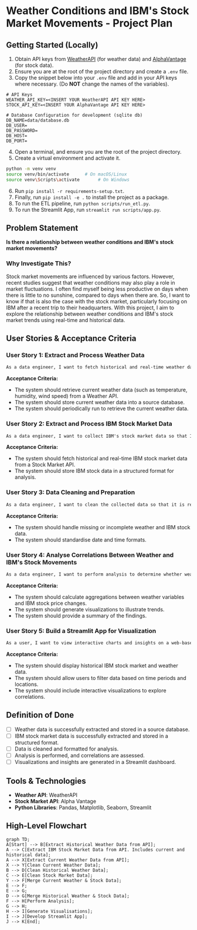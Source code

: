 # Weather Conditions and IBM's Stock Market Movements - Project Plan

## Getting Started (Locally)

1. Obtain API keys from [WeatherAPI](https://www.weatherapi.com/) (for weather data) and [AlphaVantage](https://www.alphavantage.co/) (for stock data).
2. Ensure you are at the root of the project directory and create a `.env` file.
3. Copy the snippet below into your `.env` file and add in your API keys where necessary. (Do **NOT** change the names of the variables).

```env
# API Keys
WEATHER_API_KEY=<INSERT YOUR WeatherAPI API KEY HERE>
STOCK_API_KEY=<INSERT YOUR AlphaVantage API KEY HERE>

# Database Configuration for development (sqlite db)
DB_NAME=data/database.db
DB_USER=
DB_PASSWORD=
DB_HOST=
DB_PORT=
```

4. Open a terminal, and ensure you are the root of the project directory.
5. Create a virtual environment and activate it.

```bash
python -m venv venv
source venv/bin/activate      # On macOS/Linux
source venv\Scripts\activate       # On Windows
```

6. Run `pip install -r requirements-setup.txt`.
7. Finally, run `pip install -e .` to install the project as a package.
8. To run the ETL pipeline, run `python scripts/run_etl.py`.
9. To run the Streamlit App, run `streamlit run scripts/app.py`.

## Problem Statement

**Is there a relationship between weather conditions and IBM's stock market movements?**

### Why Investigate This?

Stock market movements are influenced by various factors. However, recent studies suggest that weather conditions may also play a role in market fluctuations. I often find myself being less productive on days when there is little to no sunshine, compared to days when there are. So, I want to know if that is also the case with the stock market, particularly focusing on IBM after a recent trip to their headquarters. With this project, I aim to explore the relationship between weather conditions and IBM's stock market trends using real-time and historical data.

## User Stories & Acceptance Criteria

### **User Story 1: Extract and Process Weather Data**

```txt
As a data engineer, I want to fetch historical and real-time weather data so that I can analyse its potential impact on IBM's stock market trends.
```

**Acceptance Criteria:**

- The system should retrieve current weather data (such as temperature, humidity, wind speed) from a Weather API.
- The system should store current weather data into a source database.
- The system should periodically run to retrieve the current weather data.

### **User Story 2: Extract and Process IBM Stock Market Data**

```txt
As a data engineer, I want to collect IBM's stock market data so that I can compare it with weather data.
```

**Acceptance Criteria:**

- The system should fetch historical and real-time IBM stock market data from a Stock Market API.
- The system should store IBM stock data in a structured format for analysis.

### **User Story 3: Data Cleaning and Preparation**

```txt
As a data engineer, I want to clean the collected data so that it is ready for analysis.
```

**Acceptance Criteria:**

- The system should handle missing or incomplete weather and IBM stock data.
- The system should standardise date and time formats.

### **User Story 4: Analyse Correlations Between Weather and IBM's Stock Movements**

```txt
As a data engineer, I want to perform analysis to determine whether weather conditions correlate with IBM's stock market movements.
```

**Acceptance Criteria:**

- The system should calculate aggregations between weather variables and IBM stock price changes.
- The system should generate visualizations to illustrate trends.
- The system should provide a summary of the findings.

### **User Story 5: Build a Streamlit App for Visualization**

```txt
As a user, I want to view interactive charts and insights on a web-based dashboard so that I can explore trends in an intuitive way.
```

**Acceptance Criteria:**

- The system should display historical IBM stock market and weather data.
- The system should allow users to filter data based on time periods and locations.
- The system should include interactive visualizations to explore correlations.

## Definition of Done

- [ ] Weather data is successfully extracted and stored in a source database.
- [ ] IBM stock market data is successfully extracted and stored in a structured format.
- [ ] Data is cleaned and formatted for analysis.
- [ ] Analysis is performed, and correlations are assessed.
- [ ] Visualizations and insights are generated in a Streamlit dashboard.

## Tools & Technologies

- **Weather API**: WeatherAPI
- **Stock Market API**: Alpha Vantage
- **Python Libraries**: Pandas, Matplotlib, Seaborn, Streamlit

## High-Level Flowchart

```mermaid
graph TD;
A[Start] --> B[Extract Historical Weather Data from API];
A --> C[Extract IBM Stock Market Data from API. Includes current and historical data];
A --> X[Extract Current Weather Data from API];
X --> Y[Clean Current Weather Data];
B --> D[Clean Historical Weather Data];
C --> E[Clean Stock Market Data];
Y --> F[Merge Current Weather & Stock Data];
E --> F;
E --> G;
D --> G[Merge Historical Weather & Stock Data];
F --> H[Perform Analysis];
G --> H;
H --> I[Generate Visualisations];
I --> J[Develop Streamlit App];
J --> K[End];
```
